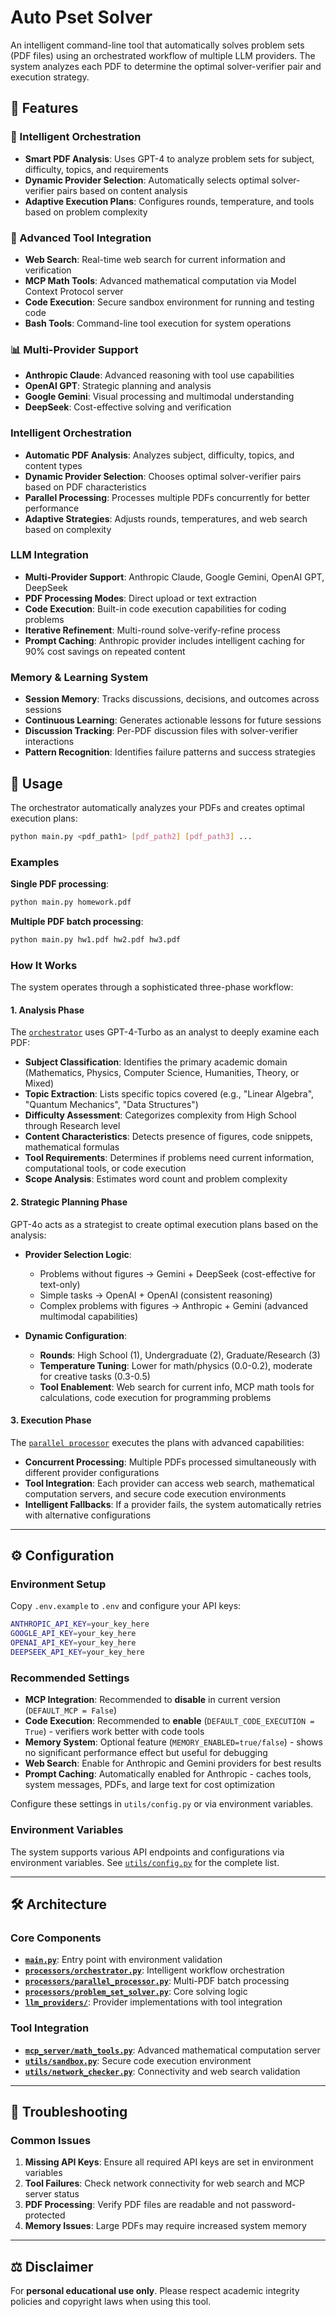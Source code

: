 # Auto Pset Solver


An intelligent command-line tool that automatically solves problem sets (PDF files) using an orchestrated workflow of multiple LLM providers. The system analyzes each PDF to determine the optimal solver-verifier pair and execution strategy.

## 🚀 Features

### 🧠 Intelligent Orchestration
- **Smart PDF Analysis**: Uses GPT-4 to analyze problem sets for subject, difficulty, topics, and requirements
- **Dynamic Provider Selection**: Automatically selects optimal solver-verifier pairs based on content analysis
- **Adaptive Execution Plans**: Configures rounds, temperature, and tools based on problem complexity

### 🔧 Advanced Tool Integration
- **Web Search**: Real-time web search for current information and verification
- **MCP Math Tools**: Advanced mathematical computation via Model Context Protocol server
- **Code Execution**: Secure sandbox environment for running and testing code
- **Bash Tools**: Command-line tool execution for system operations


### 📊 Multi-Provider Support
- **Anthropic Claude**: Advanced reasoning with tool use capabilities
- **OpenAI GPT**: Strategic planning and analysis
- **Google Gemini**: Visual processing and multimodal understanding
- **DeepSeek**: Cost-effective solving and verification

### Intelligent Orchestration
- **Automatic PDF Analysis**: Analyzes subject, difficulty, topics, and content types
- **Dynamic Provider Selection**: Chooses optimal solver-verifier pairs based on PDF characteristics  
- **Parallel Processing**: Processes multiple PDFs concurrently for better performance
- **Adaptive Strategies**: Adjusts rounds, temperatures, and web search based on complexity

### LLM Integration
- **Multi-Provider Support**: Anthropic Claude, Google Gemini, OpenAI GPT, DeepSeek
- **PDF Processing Modes**: Direct upload or text extraction
- **Code Execution**: Built-in code execution capabilities for coding problems
- **Iterative Refinement**: Multi-round solve-verify-refine process
- **Prompt Caching**: Anthropic provider includes intelligent caching for 90% cost savings on repeated content

### Memory & Learning System
- **Session Memory**: Tracks discussions, decisions, and outcomes across sessions
- **Continuous Learning**: Generates actionable lessons for future sessions
- **Discussion Tracking**: Per-PDF discussion files with solver-verifier interactions
- **Pattern Recognition**: Identifies failure patterns and success strategies

## 📖 Usage

The orchestrator automatically analyzes your PDFs and creates optimal execution plans:

```bash
python main.py <pdf_path1> [pdf_path2] [pdf_path3] ...
```

### Examples

**Single PDF processing**:
```bash
python main.py homework.pdf
```

**Multiple PDF batch processing**:
```bash
python main.py hw1.pdf hw2.pdf hw3.pdf
```

### How It Works

The system operates through a sophisticated three-phase workflow:

#### 1. Analysis Phase
The [`orchestrator`](processors/orchestrator.py) uses GPT-4-Turbo as an analyst to deeply examine each PDF:

- **Subject Classification**: Identifies the primary academic domain (Mathematics, Physics, Computer Science, Humanities, Theory, or Mixed)
- **Topic Extraction**: Lists specific topics covered (e.g., "Linear Algebra", "Quantum Mechanics", "Data Structures")
- **Difficulty Assessment**: Categorizes complexity from High School through Research level
- **Content Characteristics**: Detects presence of figures, code snippets, mathematical formulas
- **Tool Requirements**: Determines if problems need current information, computational tools, or code execution
- **Scope Analysis**: Estimates word count and problem complexity

#### 2. Strategic Planning Phase
GPT-4o acts as a strategist to create optimal execution plans based on the analysis:

- **Provider Selection Logic**:
  - Problems without figures → Gemini + DeepSeek (cost-effective for text-only)
  - Simple tasks → OpenAI + OpenAI (consistent reasoning)
  - Complex problems with figures → Anthropic + Gemini (advanced multimodal capabilities)
  
- **Dynamic Configuration**:
  - **Rounds**: High School (1), Undergraduate (2), Graduate/Research (3)
  - **Temperature Tuning**: Lower for math/physics (0.0-0.2), moderate for creative tasks (0.3-0.5)
  - **Tool Enablement**: Web search for current info, MCP math tools for calculations, code execution for programming problems

#### 3. Execution Phase
The [`parallel processor`](processors/parallel_processor.py) executes the plans with advanced capabilities:

- **Concurrent Processing**: Multiple PDFs processed simultaneously with different provider configurations
- **Tool Integration**: Each provider can access web search, mathematical computation servers, and secure code execution environments
- **Intelligent Fallbacks**: If a provider fails, the system automatically retries with alternative configurations


---

## ⚙️ Configuration

### Environment Setup
Copy `.env.example` to `.env` and configure your API keys:
```bash
ANTHROPIC_API_KEY=your_key_here
GOOGLE_API_KEY=your_key_here  
OPENAI_API_KEY=your_key_here
DEEPSEEK_API_KEY=your_key_here
```

### Recommended Settings
- **MCP Integration**: Recommended to **disable** in current version (`DEFAULT_MCP = False`)  
- **Code Execution**: Recommended to **enable** (`DEFAULT_CODE_EXECUTION = True`) - verifiers work better with code tools
- **Memory System**: Optional feature (`MEMORY_ENABLED=true/false`) - shows no significant performance effect but useful for debugging
- **Web Search**: Enable for Anthropic and Gemini providers for best results
- **Prompt Caching**: Automatically enabled for Anthropic - caches tools, system messages, PDFs, and large text for cost optimization

Configure these settings in `utils/config.py` or via environment variables.

### Environment Variables

The system supports various API endpoints and configurations via environment variables. See [`utils/config.py`](utils/config.py) for the complete list.

---

## 🛠️ Architecture

### Core Components

- **[`main.py`](main.py)**: Entry point with environment validation
- **[`processors/orchestrator.py`](processors/orchestrator.py)**: Intelligent workflow orchestration
- **[`processors/parallel_processor.py`](processors/parallel_processor.py)**: Multi-PDF batch processing
- **[`processors/problem_set_solver.py`](processors/problem_set_solver.py)**: Core solving logic
- **[`llm_providers/`](llm_providers/)**: Provider implementations with tool integration

### Tool Integration

- **[`mcp_server/math_tools.py`](mcp_server/math_tools.py)**: Advanced mathematical computation server
- **[`utils/sandbox.py`](utils/sandbox.py)**: Secure code execution environment
- **[`utils/network_checker.py`](utils/network_checker.py)**: Connectivity and web search validation

---

## 🔧 Troubleshooting

### Common Issues

1. **Missing API Keys**: Ensure all required API keys are set in environment variables
2. **Tool Failures**: Check network connectivity for web search and MCP server status
3. **PDF Processing**: Verify PDF files are readable and not password-protected
4. **Memory Issues**: Large PDFs may require increased system memory

---

## ⚖️ Disclaimer

For **personal educational use only**. Please respect academic integrity policies and copyright laws when using this tool.

